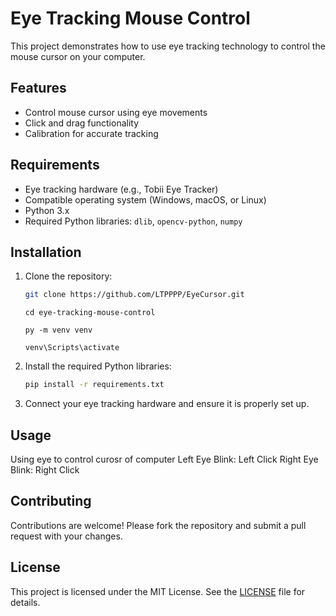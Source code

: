 # Eye Tracking Mouse Control

This project demonstrates how to use eye tracking technology to control the mouse cursor on your computer.

## Features

- Control mouse cursor using eye movements
- Click and drag functionality
- Calibration for accurate tracking

## Requirements

- Eye tracking hardware (e.g., Tobii Eye Tracker)
- Compatible operating system (Windows, macOS, or Linux)
- Python 3.x
- Required Python libraries: `dlib`, `opencv-python`, `numpy`

## Installation

1. Clone the repository:

   ```bash
   git clone https://github.com/LTPPPP/EyeCursor.git
   ```

   ```
   cd eye-tracking-mouse-control
   ```

   ```
   py -m venv venv
   ```

   ```
   venv\Scripts\activate
   ```

2. Install the required Python libraries:

   ```bash
   pip install -r requirements.txt
   ```

3. Connect your eye tracking hardware and ensure it is properly set up.

## Usage

Using eye to control curosr of computer
Left Eye Blink: Left Click
Right Eye Blink: Right Click

## Contributing

Contributions are welcome! Please fork the repository and submit a pull request with your changes.

## License

This project is licensed under the MIT License. See the [LICENSE](LICENSE) file for details.

